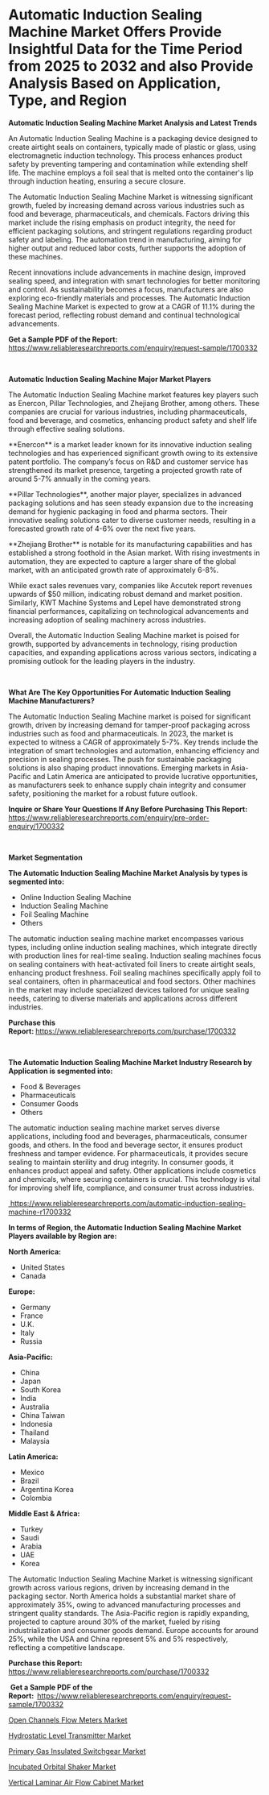 <p><h1>Automatic Induction Sealing Machine Market Offers Provide Insightful Data for the Time Period from 2025 to 2032 and also Provide Analysis Based on Application, Type, and Region</h1></p><p><strong>Automatic Induction Sealing Machine Market Analysis and Latest Trends</strong></p>
<p><p>An Automatic Induction Sealing Machine is a packaging device designed to create airtight seals on containers, typically made of plastic or glass, using electromagnetic induction technology. This process enhances product safety by preventing tampering and contamination while extending shelf life. The machine employs a foil seal that is melted onto the container's lip through induction heating, ensuring a secure closure.</p><p>The Automatic Induction Sealing Machine Market is witnessing significant growth, fueled by increasing demand across various industries such as food and beverage, pharmaceuticals, and chemicals. Factors driving this market include the rising emphasis on product integrity, the need for efficient packaging solutions, and stringent regulations regarding product safety and labeling. The automation trend in manufacturing, aiming for higher output and reduced labor costs, further supports the adoption of these machines.</p><p>Recent innovations include advancements in machine design, improved sealing speed, and integration with smart technologies for better monitoring and control. As sustainability becomes a focus, manufacturers are also exploring eco-friendly materials and processes. The Automatic Induction Sealing Machine Market is expected to grow at a CAGR of 11.1% during the forecast period, reflecting robust demand and continual technological advancements.</p></p>
<p><strong>Get a Sample PDF of the Report:&nbsp;</strong> <a href="https://www.reliableresearchreports.com/enquiry/request-sample/1700332?utm_campaign=2286&utm_medium=2&utm_source=Github&utm_content=ia&utm_term=27032025&utm_id=automatic-induction-sealing-machine">https://www.reliableresearchreports.com/enquiry/request-sample/1700332</a></p>
<p>&nbsp;</p>
<p><strong>Automatic Induction Sealing Machine Major Market Players</strong></p>
<p><p>The Automatic Induction Sealing Machine market features key players such as Enercon, Pillar Technologies, and Zhejiang Brother, among others. These companies are crucial for various industries, including pharmaceuticals, food and beverage, and cosmetics, enhancing product safety and shelf life through effective sealing solutions.</p><p>**Enercon** is a market leader known for its innovative induction sealing technologies and has experienced significant growth owing to its extensive patent portfolio. The company’s focus on R&D and customer service has strengthened its market presence, targeting a projected growth rate of around 5-7% annually in the coming years.</p><p>**Pillar Technologies**, another major player, specializes in advanced packaging solutions and has seen steady expansion due to the increasing demand for hygienic packaging in food and pharma sectors. Their innovative sealing solutions cater to diverse customer needs, resulting in a forecasted growth rate of 4-6% over the next five years.</p><p>**Zhejiang Brother** is notable for its manufacturing capabilities and has established a strong foothold in the Asian market. With rising investments in automation, they are expected to capture a larger share of the global market, with an anticipated growth rate of approximately 6-8%.</p><p>While exact sales revenues vary, companies like Accutek report revenues upwards of $50 million, indicating robust demand and market position. Similarly, KWT Machine Systems and Lepel have demonstrated strong financial performances, capitalizing on technological advancements and increasing adoption of sealing machinery across industries.</p><p>Overall, the Automatic Induction Sealing Machine market is poised for growth, supported by advancements in technology, rising production capacities, and expanding applications across various sectors, indicating a promising outlook for the leading players in the industry.</p></p>
<p>&nbsp;</p>
<p><strong>What Are The Key Opportunities For Automatic Induction Sealing Machine Manufacturers?</strong></p>
<p><p>The Automatic Induction Sealing Machine market is poised for significant growth, driven by increasing demand for tamper-proof packaging across industries such as food and pharmaceuticals. In 2023, the market is expected to witness a CAGR of approximately 5-7%. Key trends include the integration of smart technologies and automation, enhancing efficiency and precision in sealing processes. The push for sustainable packaging solutions is also shaping product innovations. Emerging markets in Asia-Pacific and Latin America are anticipated to provide lucrative opportunities, as manufacturers seek to enhance supply chain integrity and consumer safety, positioning the market for a robust future outlook.</p></p>
<p><strong>Inquire or Share Your Questions If Any Before Purchasing This Report:</strong> <a href="https://www.reliableresearchreports.com/enquiry/pre-order-enquiry/1700332?utm_campaign=2286&utm_medium=2&utm_source=Github&utm_content=ia&utm_term=27032025&utm_id=automatic-induction-sealing-machine">https://www.reliableresearchreports.com/enquiry/pre-order-enquiry/1700332</a></p>
<p>&nbsp;</p>
<p><strong>Market Segmentation</strong></p>
<p><strong>The Automatic Induction Sealing Machine Market Analysis by types is segmented into:</strong></p>
<p><ul><li>Online Induction Sealing Machine</li><li>Induction Sealing Machine</li><li>Foil Sealing Machine</li><li>Others</li></ul></p>
<p><p>The automatic induction sealing machine market encompasses various types, including online induction sealing machines, which integrate directly with production lines for real-time sealing. Induction sealing machines focus on sealing containers with heat-activated foil liners to create airtight seals, enhancing product freshness. Foil sealing machines specifically apply foil to seal containers, often in pharmaceutical and food sectors. Other machines in the market may include specialized devices tailored for unique sealing needs, catering to diverse materials and applications across different industries.</p></p>
<p><strong>Purchase this Report:&nbsp;</strong><a href="https://www.reliableresearchreports.com/purchase/1700332?utm_campaign=2286&utm_medium=2&utm_source=Github&utm_content=ia&utm_term=27032025&utm_id=automatic-induction-sealing-machine">https://www.reliableresearchreports.com/purchase/1700332</a></p>
<p>&nbsp;</p>
<p><strong>The Automatic Induction Sealing Machine Market Industry Research by Application is segmented into:</strong></p>
<p><ul><li>Food & Beverages</li><li>Pharmaceuticals</li><li>Consumer Goods</li><li>Others</li></ul></p>
<p><p>The automatic induction sealing machine market serves diverse applications, including food and beverages, pharmaceuticals, consumer goods, and others. In the food and beverage sector, it ensures product freshness and tamper evidence. For pharmaceuticals, it provides secure sealing to maintain sterility and drug integrity. In consumer goods, it enhances product appeal and safety. Other applications include cosmetics and chemicals, where securing containers is crucial. This technology is vital for improving shelf life, compliance, and consumer trust across industries.</p></p>
<p><a href="https://www.reliableresearchreports.com/automatic-induction-sealing-machine-r1700332?utm_campaign=2286&utm_medium=2&utm_source=Github&utm_content=ia&utm_term=27032025&utm_id=automatic-induction-sealing-machine">&nbsp;https://www.reliableresearchreports.com/automatic-induction-sealing-machine-r1700332</a></p>
<p><strong>In terms of Region, the Automatic Induction Sealing Machine Market Players available by Region are:</strong></p>
<p>
    <p> <strong> North America: </strong>
        <ul>
            <li>United States</li>
            <li>Canada</li>
        </ul>
        </p> 
    <p> <strong> Europe: </strong>
        <ul>
            <li>Germany</li>
            <li>France</li>
            <li>U.K.</li>
            <li>Italy</li>
            <li>Russia</li>
        </ul>
        </p> 
    <p> <strong> Asia-Pacific: </strong>
        <ul>
            <li>China</li>
            <li>Japan</li>
            <li>South Korea</li>
            <li>India</li>
            <li>Australia</li>
            <li>China Taiwan</li>
            <li>Indonesia</li>
            <li>Thailand</li>
            <li>Malaysia</li>
        </ul>
        </p> 
    <p> <strong> Latin America: </strong>
        <ul>
            <li>Mexico</li>
            <li>Brazil</li>
            <li>Argentina Korea</li>
            <li>Colombia</li>
        </ul>
        </p> 
    <p> <strong> Middle East & Africa: </strong>
        <ul>
            <li>Turkey</li>
            <li>Saudi</li>
            <li>Arabia</li>
            <li>UAE</li>
            <li>Korea</li>
        </ul>
    </p>
    </p>
<p><p>The Automatic Induction Sealing Machine Market is witnessing significant growth across various regions, driven by increasing demand in the packaging sector. North America holds a substantial market share of approximately 35%, owing to advanced manufacturing processes and stringent quality standards. The Asia-Pacific region is rapidly expanding, projected to capture around 30% of the market, fueled by rising industrialization and consumer goods demand. Europe accounts for around 25%, while the USA and China represent 5% and 5% respectively, reflecting a competitive landscape.</p></p>
<p><strong>Purchase this Report: </strong><a href="https://www.reliableresearchreports.com/purchase/1700332?utm_campaign=2286&utm_medium=2&utm_source=Github&utm_content=ia&utm_term=27032025&utm_id=automatic-induction-sealing-machine">https://www.reliableresearchreports.com/purchase/1700332</a></p>
<p>&nbsp;<strong>Get a Sample PDF of the Report:&nbsp;&nbsp;</strong><a href="https://www.reliableresearchreports.com/enquiry/request-sample/1700332?utm_campaign=2286&utm_medium=2&utm_source=Github&utm_content=ia&utm_term=27032025&utm_id=automatic-induction-sealing-machine">https://www.reliableresearchreports.com/enquiry/request-sample/1700332</a></p>
<p><strong></strong></p>
<p><p><a href="https://github.com/szaszgrychkq/Market-Research-Report-List-1/blob/main/open-channels-flow-meters-market.md?utm_campaign=2286&utm_medium=2&utm_source=Github&utm_content=ia&utm_term=27032025&utm_id=automatic-induction-sealing-machine">Open Channels Flow Meters Market</a></p><p><a href="https://github.com/kaganalcinwv/Market-Research-Report-List-1/blob/main/hydrostatic-level-transmitter-market.md?utm_campaign=2286&utm_medium=2&utm_source=Github&utm_content=ia&utm_term=27032025&utm_id=automatic-induction-sealing-machine">Hydrostatic Level Transmitter Market</a></p><p><a href="https://www.linkedin.com/pulse/primary-gas-insulated-switchgear-market-overview-future-growth-idphe?utm_campaign=2286&utm_medium=2&utm_source=Github&utm_content=ia&utm_term=27032025&utm_id=automatic-induction-sealing-machine">Primary Gas Insulated Switchgear Market</a></p><p><a href="https://www.linkedin.com/pulse/astudy-onthe-global-incubated-orbital-shaker-market-includinginformation-hwy6e?utm_campaign=2286&utm_medium=2&utm_source=Github&utm_content=ia&utm_term=27032025&utm_id=automatic-induction-sealing-machine">Incubated Orbital Shaker Market</a></p><p><a href="https://www.linkedin.com/pulse/vertical-laminar-air-flow-cabinet-market-analysis-driving-business-oxnse?utm_campaign=2286&utm_medium=2&utm_source=Github&utm_content=ia&utm_term=27032025&utm_id=automatic-induction-sealing-machine">Vertical Laminar Air Flow Cabinet Market</a></p></p>